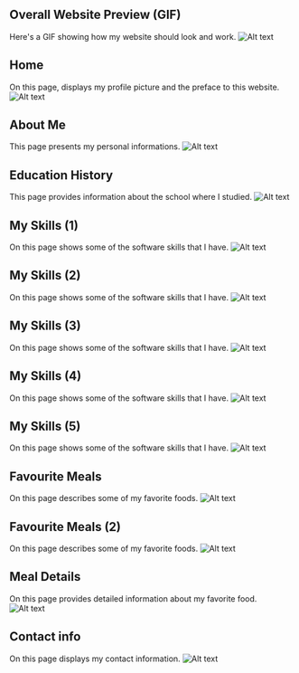 ## Overall Website Preview (GIF)
Here's a GIF showing how my website should look and work.
![Alt text](https://github.com/michelleangela19/Profile-WebProg/blob/main/public/readme/Michelle's%20Profile.gif)

## Home
On this page, displays my profile picture and the preface to this website.
![Alt text](https://github.com/michelleangela19/Profile-WebProg/blob/main/public/readme/Home.png)

## About Me
This page presents my personal informations.
![Alt text](https://github.com/michelleangela19/Profile-WebProg/blob/main/public/readme/About%20me(1).png)

## Education History
This page provides information about the school where I studied.
![Alt text](https://github.com/michelleangela19/Profile-WebProg/blob/main/public/readme/About%20me(2).png)

## My Skills (1)
On this page shows some of the software skills that I have.
![Alt text](https://github.com/michelleangela19/Profile-WebProg/blob/main/public/readme/Skill(1).png)

## My Skills (2)
On this page shows some of the software skills that I have.
![Alt text](https://github.com/michelleangela19/Profile-WebProg/blob/main/public/readme/Skill(2).png)

## My Skills (3)
On this page shows some of the software skills that I have.
![Alt text](https://github.com/michelleangela19/Profile-WebProg/blob/main/public/readme/Skill(3).png)

## My Skills (4)
On this page shows some of the software skills that I have.
![Alt text](https://github.com/michelleangela19/Profile-WebProg/blob/main/public/readme/Skill(4).png)

## My Skills (5)
On this page shows some of the software skills that I have.
![Alt text](https://github.com/michelleangela19/Profile-WebProg/blob/main/public/readme/Skill(5).png)

## Favourite Meals
On this page describes some of my favorite foods.
![Alt text](https://github.com/michelleangela19/Profile-WebProg/blob/main/public/readme/Fav%20meals.png)

## Favourite Meals (2)
On this page describes some of my favorite foods.
![Alt text](https://github.com/michelleangela19/Profile-WebProg/blob/main/public/readme/Fav%20meals(2).png)

## Meal Details
On this page provides detailed information about my favorite food.
![Alt text](https://github.com/michelleangela19/Profile-WebProg/blob/main/public/readme/Meal%20Detail.png)

## Contact info
On this page displays my contact information.
![Alt text](https://github.com/michelleangela19/Profile-WebProg/blob/main/public/readme/Contact.png)
